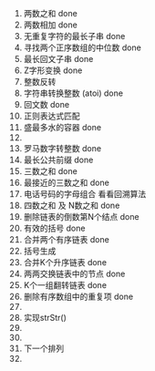 1. 两数之和 done
2. 两数相加 done
3. 无重复字符的最长子串 done
4. 寻找两个正序数组的中位数 done
5. 最长回文子串 done
6. Z字形变换 done
7. 整数反转
8. 字符串转换整数 (atoi) done
9. 回文数 done
10. 正则表达式匹配 
11. 盛最多水的容器 done
12. 
13. 罗马数字转整数 done
14. 最长公共前缀 done
15. 三数之和 done
16. 最接近的三数之和 done
17. 电话号码的字母组合 看看回溯算法
18. 四数之和 及 N数之和 done
19. 删除链表的倒数第N个结点 done
20. 有效的括号 done
21. 合并两个有序链表 done
22. 括号生成
23. 合并K个升序链表 done
24. 两两交换链表中的节点 done
25. K个一组翻转链表 done
26. 删除有序数组中的重复项 done
27. 
28. 实现strStr()
29. 
30. 
31. 下一个排列
32. 

